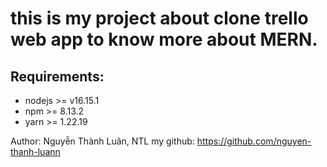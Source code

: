 # this is my project about clone trello web app to know more about MERN.

## Requirements:

- nodejs >= v16.15.1
- npm >= 8.13.2
- yarn >= 1.22.19

Author: Nguyễn Thành Luân, NTL
my github: https://github.com/nguyen-thanh-luann
